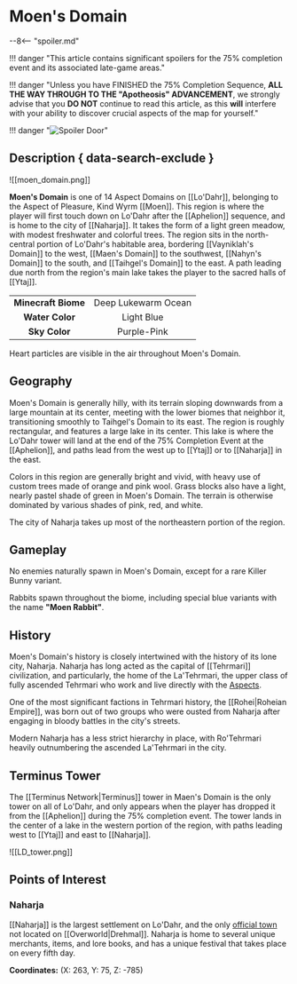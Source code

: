 # Moen's Domain

--8<-- "spoiler.md"

!!! danger "This article contains significant spoilers for the 75% completion event and its associated late-game areas."

!!! danger "Unless you have FINISHED the 75% Completion Sequence, **ALL THE WAY THROUGH TO THE "Apotheosis" ADVANCEMENT**, we strongly advise that you **DO NOT** continue to read this article, as this **will** interfere with your ability to discover crucial aspects of the map for yourself."

!!! danger "![Spoiler Door](/assets/img/spoiler_door.png)"

## Description { data-search-exclude }

![[moen_domain.png]]

**Moen's Domain** is one of 14 Aspect Domains on [[Lo'Dahr]], belonging to the Aspect of Pleasure, Kind Wyrm [[Moen]]. This region is where the player will first touch down on Lo'Dahr after the [[Aphelion]] sequence, and is home to the city of [[Naharja]]. It takes the form of a light green meadow, with modest freshwater and colorful trees. The region sits in the north-central portion of Lo'Dahr's habitable area, bordering [[Vayniklah's Domain]] to the west, [[Maen's Domain]] to the southwest, [[Nahyn's Domain]] to the south, and [[Taihgel's Domain]] to the east. A path leading due north from the region's main lake takes the player to the sacred halls of [[Ytaj]].

|                  |                   |
|:----------------:|:-----------------:|
| **Minecraft Biome**  | Deep Lukewarm Ocean  |
| **Water Color**      | Light Blue    |
| **Sky Color**        | Purple-Pink     |

Heart particles are visible in the air throughout Moen's Domain.

## Geography

Moen's Domain is generally hilly, with its terrain sloping downwards from a large mountain at its center, meeting with the lower biomes that neighbor it, transitioning smoothly to Taihgel's Domain to its east. The region is roughly rectangular, and features a large lake in its center. This lake is where the Lo'Dahr tower will land at the end of the 75% Completion Event at the [[Aphelion]], and paths lead from the west up to [[Ytaj]] or to [[Naharja]] in the east.

Colors in this region are generally bright and vivid, with heavy use of custom trees made of orange and pink wool. Grass blocks also have a light, nearly pastel shade of green in Moen's Domain. The terrain is otherwise dominated by various shades of pink, red, and white.

The city of Naharja takes up most of the northeastern portion of the region.

## Gameplay

No enemies naturally spawn in Moen's Domain, except for a rare Killer Bunny variant.

Rabbits spawn throughout the biome, including special blue variants with the name **"Moen Rabbit"**.

## History

Moen's Domain's history is closely intertwined with the history of its lone city, Naharja. Naharja has long acted as the capital of [[Tehrmari]] civilization, and particularly, the home of the La'Tehrmari, the upper class of fully ascended Tehrmari who work and live directly with the [Aspects](/Lore/Higher_Beings/Aspects/). 

One of the most significant factions in Tehrmari history, the [[Rohei|Roheian Empire]], was born out of two groups who were ousted from Naharja after engaging in bloody battles in the city's streets.

Modern Naharja has a less strict hierarchy in place, with Ro'Tehrmari heavily outnumbering the ascended La'Tehrmari in the city.

## Terminus Tower

The [[Terminus Network|Terminus]] tower in Maen's Domain is the only tower on all of Lo'Dahr, and only appears when the player has dropped it from the [[Aphelion]] during the 75% completion event. The tower lands in the center of a lake in the western portion of the region, with paths leading west to [[Ytaj]] and east to [[Naharja]].

![[LD_tower.png]]

## Points of Interest

### Naharja

[[Naharja]] is the largest settlement on Lo'Dahr, and the only [official town](/World/Settlements/Official_Towns/) not located on [[Overworld|Drehmal]]. Naharja is home to several unique merchants, items, and lore books, and has a unique festival that takes place on every fifth day.

**Coordinates:** (X: 263, Y: 75, Z: -785)